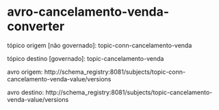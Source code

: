 # avro-cancelamento-venda-converter

tópico origem [não governado]: topic-conn-cancelamento-venda

tópico destino [governado]: topic-cancelamento-venda

avro origem: http://schema_registry:8081/subjects/topic-conn-cancelamento-venda-value/versions

avro destino: http://schema_registry:8081/subjects/topic-cancelamento-venda-value/versions